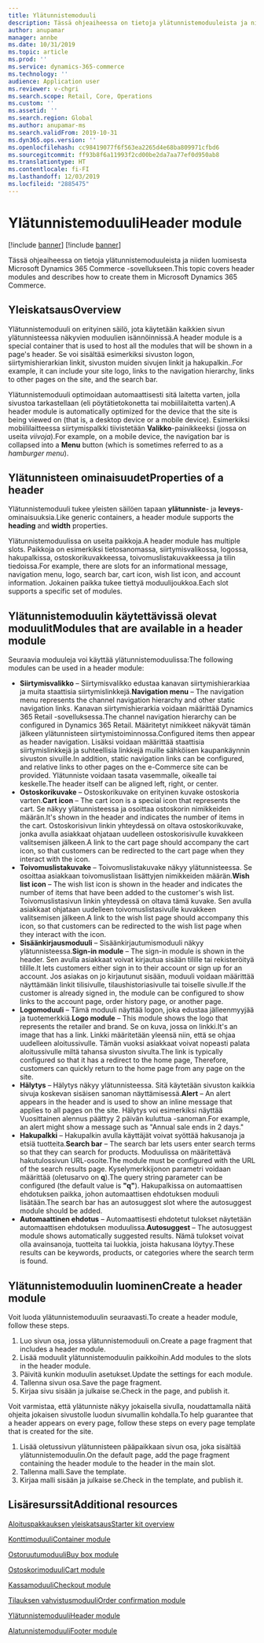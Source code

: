 ```yaml
---
title: Ylätunnistemoduuli
description: Tässä ohjeaiheessa on tietoja ylätunnistemoduuleista ja niiden luomisesta Microsoft Dynamics 365 Commerce -sovellukseen.
author: anupamar
manager: annbe
ms.date: 10/31/2019
ms.topic: article
ms.prod: ''
ms.service: dynamics-365-commerce
ms.technology: ''
audience: Application user
ms.reviewer: v-chgri
ms.search.scope: Retail, Core, Operations
ms.custom: ''
ms.assetid: ''
ms.search.region: Global
ms.author: anupamar-ms
ms.search.validFrom: 2019-10-31
ms.dyn365.ops.version: ''
ms.openlocfilehash: cc98419077f6f563ea2265d4e68ba809971cfbd6
ms.sourcegitcommit: ff93b8f6a11993f2cd00be2da7aa77ef0d950ab8
ms.translationtype: HT
ms.contentlocale: fi-FI
ms.lasthandoff: 12/03/2019
ms.locfileid: "2885475"
---
```

# <a name="header-module"></a><span data-ttu-id="ef9e8-103">Ylätunnistemoduuli</span><span class="sxs-lookup"><span data-stu-id="ef9e8-103">Header module</span></span>

[!include [banner](includes/preview-banner.md)]
[!include [banner](includes/banner.md)]

<span data-ttu-id="ef9e8-104">Tässä ohjeaiheessa on tietoja ylätunnistemoduuleista ja niiden luomisesta Microsoft Dynamics 365 Commerce -sovellukseen.</span><span class="sxs-lookup"><span data-stu-id="ef9e8-104">This topic covers header modules and describes how to create them in Microsoft Dynamics 365 Commerce.</span></span>

## <a name="overview"></a><span data-ttu-id="ef9e8-105">Yleiskatsaus</span><span class="sxs-lookup"><span data-stu-id="ef9e8-105">Overview</span></span>

<span data-ttu-id="ef9e8-106">Ylätunnistemoduuli on erityinen säilö, jota käytetään kaikkien sivun ylätunnisteessa näkyvien moduulien isännöinnissä.</span><span class="sxs-lookup"><span data-stu-id="ef9e8-106">A header module is a special container that is used to host all the modules that will be shown in a page's header.</span></span> <span data-ttu-id="ef9e8-107">Se voi sisältää esimerkiksi sivuston logon, siirtymishierarkian linkit, sivuston muiden sivujen linkit ja hakupalkin..</span><span class="sxs-lookup"><span data-stu-id="ef9e8-107">For example, it can include your site logo, links to the navigation hierarchy, links to other pages on the site, and the search bar.</span></span>

<span data-ttu-id="ef9e8-108">Ylätunnistemoduuli optimoidaan automaattisesti sitä laitetta varten, jolla sivustoa tarkastellaan (eli pöytätietokonetta tai mobiililaitetta varten).</span><span class="sxs-lookup"><span data-stu-id="ef9e8-108">A header module is automatically optimized for the device that the site is being viewed on (that is, a desktop device or a mobile device).</span></span> <span data-ttu-id="ef9e8-109">Esimerkiksi mobiililaitteessa siirtymispalkki tiivistetään **Valikko**-painikkeeksi (jossa on useita *viivoja*).</span><span class="sxs-lookup"><span data-stu-id="ef9e8-109">For example, on a mobile device, the navigation bar is collapsed into a **Menu** button (which is sometimes referred to as a *hamburger menu*).</span></span>

## <a name="properties-of-a-header"></a><span data-ttu-id="ef9e8-110">Ylätunnisteen ominaisuudet</span><span class="sxs-lookup"><span data-stu-id="ef9e8-110">Properties of a header</span></span>

<span data-ttu-id="ef9e8-111">Ylätunnistemoduuli tukee yleisten säilöen tapaan **ylätunniste**- ja **leveys**-ominaisuuksia.</span><span class="sxs-lookup"><span data-stu-id="ef9e8-111">Like generic containers, a header module supports the **heading** and **width** properties.</span></span>

<span data-ttu-id="ef9e8-112">Ylätunnistemoduulissa on useita paikkoja.</span><span class="sxs-lookup"><span data-stu-id="ef9e8-112">A header module has multiple slots.</span></span> <span data-ttu-id="ef9e8-113">Paikkoja on esimerkiksi tietosanomassa, siirtymisvalikossa, logossa, hakupalkissa, ostoskorikuvakkeessa, toivomuslistakuvakkeessa ja tilin tiedoissa.</span><span class="sxs-lookup"><span data-stu-id="ef9e8-113">For example, there are slots for an informational message, navigation menu, logo, search bar, cart icon, wish list icon, and account information.</span></span> <span data-ttu-id="ef9e8-114">Jokainen paikka tukee tiettyä moduulijoukkoa.</span><span class="sxs-lookup"><span data-stu-id="ef9e8-114">Each slot supports a specific set of modules.</span></span>

## <a name="modules-that-are-available-in-a-header-module"></a><span data-ttu-id="ef9e8-115">Ylätunnistemoduulin käytettävissä olevat moduulit</span><span class="sxs-lookup"><span data-stu-id="ef9e8-115">Modules that are available in a header module</span></span>

<span data-ttu-id="ef9e8-116">Seuraavia moduuleja voi käyttää ylätunnistemoduulissa:</span><span class="sxs-lookup"><span data-stu-id="ef9e8-116">The following modules can be used in a header module:</span></span>

- <span data-ttu-id="ef9e8-117">**Siirtymisvalikko** – Siirtymisvalikko edustaa kanavan siirtymishierarkiaa ja muita staattisia siirtymislinkkejä.</span><span class="sxs-lookup"><span data-stu-id="ef9e8-117">**Navigation menu** – The navigation menu represents the channel navigation hierarchy and other static navigation links.</span></span> <span data-ttu-id="ef9e8-118">Kanavan siirtymishierarkia voidaan määrittää Dynamics 365 Retail -sovelluksessa.</span><span class="sxs-lookup"><span data-stu-id="ef9e8-118">The channel navigation hierarchy can be configured in Dynamics 365 Retail.</span></span> <span data-ttu-id="ef9e8-119">Määritetyt nimikkeet näkyvät tämän jälkeen ylätunnisteen siirtymistoiminnossa.</span><span class="sxs-lookup"><span data-stu-id="ef9e8-119">Configured items then appear as header navigation.</span></span> <span data-ttu-id="ef9e8-120">Lisäksi voidaan määrittää staattisia siirtymislinkkejä ja suhteellisia linkkejä muille sähköisen kaupankäynnin sivuston sivuille.</span><span class="sxs-lookup"><span data-stu-id="ef9e8-120">In addition, static navigation links can be configured, and relative links to other pages on the e-Commerce site can be provided.</span></span> <span data-ttu-id="ef9e8-121">Ylätunniste voidaan tasata vasemmalle, oikealle tai keskelle.</span><span class="sxs-lookup"><span data-stu-id="ef9e8-121">The header itself can be aligned left, right, or center.</span></span>
- <span data-ttu-id="ef9e8-122">**Ostoskorikuvake** – Ostoskorikuvake on erityinen kuvake ostoskoria varten.</span><span class="sxs-lookup"><span data-stu-id="ef9e8-122">**Cart icon** – The cart icon is a special icon that represents the cart.</span></span> <span data-ttu-id="ef9e8-123">Se näkyy ylätunnisteessa ja osoittaa ostoskorin nimikkeiden määrän.</span><span class="sxs-lookup"><span data-stu-id="ef9e8-123">It's shown in the header and indicates the number of items in the cart.</span></span> <span data-ttu-id="ef9e8-124">Ostoskorisivun linkin yhteydessä on oltava ostoskorikuvake, jonka avulla asiakkaat ohjataan uudelleen ostoskorisivulle kuvakkeen valitsemisen jälkeen.</span><span class="sxs-lookup"><span data-stu-id="ef9e8-124">A link to the cart page should accompany the cart icon, so that customers can be redirected to the cart page when they interact with the icon.</span></span>
- <span data-ttu-id="ef9e8-125">**Toivomuslistakuvake** – Toivomuslistakuvake näkyy ylätunnisteessa. Se osoittaa asiakkaan toivomuslistaan lisättyjen nimikkeiden määrän.</span><span class="sxs-lookup"><span data-stu-id="ef9e8-125">**Wish list icon** – The wish list icon is shown in the header and indicates the number of items that have been added to the customer's wish list.</span></span> <span data-ttu-id="ef9e8-126">Toivomuslistasivun linkin yhteydessä on oltava tämä kuvake. Sen avulla asiakkaat ohjataan uudelleen toivomuslistasivulle kuvakkeen valitsemisen jälkeen.</span><span class="sxs-lookup"><span data-stu-id="ef9e8-126">A link to the wish list page should accompany this icon, so that customers can be redirected to the wish list page when they interact with the icon.</span></span>
- <span data-ttu-id="ef9e8-127">**Sisäänkirjausmoduuli** – Sisäänkirjautumismoduuli näkyy ylätunnisteessa.</span><span class="sxs-lookup"><span data-stu-id="ef9e8-127">**Sign-in module** – The sign-in module is shown in the header.</span></span> <span data-ttu-id="ef9e8-128">Sen avulla asiakkaat voivat kirjautua sisään tilille tai rekisteröityä tilille.</span><span class="sxs-lookup"><span data-stu-id="ef9e8-128">It lets customers either sign in to their account or sign up for an account.</span></span> <span data-ttu-id="ef9e8-129">Jos asiakas on jo kirjautunut sisään, moduuli voidaan määrittää näyttämään linkit tilisivulle, tilaushistoriasivulle tai toiselle sivulle.</span><span class="sxs-lookup"><span data-stu-id="ef9e8-129">If the customer is already signed in, the module can be configured to show links to the account page, order history page, or another page.</span></span>
- <span data-ttu-id="ef9e8-130">**Logomoduuli** – Tämä moduuli näyttää logon, joka edustaa jälleenmyyjää ja tuotemerkkiä.</span><span class="sxs-lookup"><span data-stu-id="ef9e8-130">**Logo module** – This module shows the logo that represents the retailer and brand.</span></span> <span data-ttu-id="ef9e8-131">Se on kuva, jossa on linkki.</span><span class="sxs-lookup"><span data-stu-id="ef9e8-131">It's an image that has a link.</span></span> <span data-ttu-id="ef9e8-132">Linkki määritetään yleensä niin, että se ohjaa uudelleen aloitussivulle. Tämän vuoksi asiakkaat voivat nopeasti palata aloitussivulle miltä tahansa sivuston sivulta.</span><span class="sxs-lookup"><span data-stu-id="ef9e8-132">The link is typically configured so that it has a redirect to the home page, Therefore, customers can quickly return to the home page from any page on the site.</span></span>
- <span data-ttu-id="ef9e8-133">**Hälytys** – Hälytys näkyy ylätunnisteessa. Sitä käytetään sivuston kaikkia sivuja koskevan sisäisen sanoman näyttämisessä.</span><span class="sxs-lookup"><span data-stu-id="ef9e8-133">**Alert** – An alert appears in the header and is used to show an inline message that applies to all pages on the site.</span></span> <span data-ttu-id="ef9e8-134">Hälytys voi esimerkiksi näyttää Vuosittainen alennus päättyy 2 päivän kuluttua -sanoman.</span><span class="sxs-lookup"><span data-stu-id="ef9e8-134">For example, an alert might show a message such as "Annual sale ends in 2 days."</span></span>
- <span data-ttu-id="ef9e8-135">**Hakupalkki** – Hakupalkin avulla käyttäjät voivat syöttää hakusanoja ja etsiä tuotteita.</span><span class="sxs-lookup"><span data-stu-id="ef9e8-135">**Search bar** – The search bar lets users enter search terms so that they can search for products.</span></span> <span data-ttu-id="ef9e8-136">Moduulissa on määritettävä hakutulossivun URL-osoite.</span><span class="sxs-lookup"><span data-stu-id="ef9e8-136">The module must be configured with the URL of the search results page.</span></span> <span data-ttu-id="ef9e8-137">Kyselymerkkijonon parametri voidaan määrittää (oletusarvo on **q**).</span><span class="sxs-lookup"><span data-stu-id="ef9e8-137">The query string parameter can be configured (the default value is **"q"**).</span></span> <span data-ttu-id="ef9e8-138">Hakupalkissa on automaattisen ehdotuksen paikka, johon automaattisen ehdotuksen moduuli lisätään.</span><span class="sxs-lookup"><span data-stu-id="ef9e8-138">The search bar has an autosuggest slot where the autosuggest module should be added.</span></span>
- <span data-ttu-id="ef9e8-139">**Automaattinen ehdotus** – Automaattisesti ehdotetut tulokset näytetään automaattisen ehdotuksen moduulissa.</span><span class="sxs-lookup"><span data-stu-id="ef9e8-139">**Autosuggest** – The autosuggest module shows automatically suggested results.</span></span> <span data-ttu-id="ef9e8-140">Nämä tulokset voivat olla avainsanoja, tuotteita tai luokkia, joista hakusana löytyy.</span><span class="sxs-lookup"><span data-stu-id="ef9e8-140">These results can be keywords, products, or categories where the search term is found.</span></span>

## <a name="create-a-header-module"></a><span data-ttu-id="ef9e8-141">Ylätunnistemoduulin luominen</span><span class="sxs-lookup"><span data-stu-id="ef9e8-141">Create a header module</span></span>

<span data-ttu-id="ef9e8-142">Voit luoda ylätunnistemoduulin seuraavasti.</span><span class="sxs-lookup"><span data-stu-id="ef9e8-142">To create a header module, follow these steps.</span></span>

1. <span data-ttu-id="ef9e8-143">Luo sivun osa, jossa ylätunnistemoduuli on.</span><span class="sxs-lookup"><span data-stu-id="ef9e8-143">Create a page fragment that includes a header module.</span></span>
1. <span data-ttu-id="ef9e8-144">Lisää moduulit ylätunnistemoduulin paikkoihin.</span><span class="sxs-lookup"><span data-stu-id="ef9e8-144">Add modules to the slots in the header module.</span></span>
1. <span data-ttu-id="ef9e8-145">Päivitä kunkin moduulin asetukset.</span><span class="sxs-lookup"><span data-stu-id="ef9e8-145">Update the settings for each module.</span></span>
1. <span data-ttu-id="ef9e8-146">Tallenna sivun osa.</span><span class="sxs-lookup"><span data-stu-id="ef9e8-146">Save the page fragment.</span></span> 
1. <span data-ttu-id="ef9e8-147">Kirjaa sivu sisään ja julkaise se.</span><span class="sxs-lookup"><span data-stu-id="ef9e8-147">Check in the page, and publish it.</span></span>

<span data-ttu-id="ef9e8-148">Voit varmistaa, että ylätunniste näkyy jokaisella sivulla, noudattamalla näitä ohjeita jokaisen sivustolle luodun sivumallin kohdalla.</span><span class="sxs-lookup"><span data-stu-id="ef9e8-148">To help guarantee that a header appears on every page, follow these steps on every page template that is created for the site.</span></span>

1. <span data-ttu-id="ef9e8-149">Lisää oletussivun ylätunnisteen pääpaikkaan sivun osa, joka sisältää ylätunnistemoduulin.</span><span class="sxs-lookup"><span data-stu-id="ef9e8-149">On the default page, add the page fragment containing the header module to the header in the main slot.</span></span>
1. <span data-ttu-id="ef9e8-150">Tallenna malli.</span><span class="sxs-lookup"><span data-stu-id="ef9e8-150">Save the template.</span></span> 
1. <span data-ttu-id="ef9e8-151">Kirjaa malli sisään ja julkaise se.</span><span class="sxs-lookup"><span data-stu-id="ef9e8-151">Check in the template, and publish it.</span></span>

## <a name="additional-resources"></a><span data-ttu-id="ef9e8-152">Lisäresurssit</span><span class="sxs-lookup"><span data-stu-id="ef9e8-152">Additional resources</span></span>

[<span data-ttu-id="ef9e8-153">Aloituspakkauksen yleiskatsaus</span><span class="sxs-lookup"><span data-stu-id="ef9e8-153">Starter kit overview</span></span>](starter-kit-overview.md)

[<span data-ttu-id="ef9e8-154">Konttimoduuli</span><span class="sxs-lookup"><span data-stu-id="ef9e8-154">Container module</span></span>](add-container-module.md)

[<span data-ttu-id="ef9e8-155">Ostoruutumoduuli</span><span class="sxs-lookup"><span data-stu-id="ef9e8-155">Buy box module</span></span>](add-buy-box.md)

[<span data-ttu-id="ef9e8-156">Ostoskorimoduuli</span><span class="sxs-lookup"><span data-stu-id="ef9e8-156">Cart module</span></span>](add-cart-module.md)

[<span data-ttu-id="ef9e8-157">Kassamoduuli</span><span class="sxs-lookup"><span data-stu-id="ef9e8-157">Checkout module</span></span>](add-checkout-module.md)

[<span data-ttu-id="ef9e8-158">Tilauksen vahvistusmoduuli</span><span class="sxs-lookup"><span data-stu-id="ef9e8-158">Order confirmation module</span></span>](order-confirmation-module.md)

[<span data-ttu-id="ef9e8-159">Ylätunnistemoduuli</span><span class="sxs-lookup"><span data-stu-id="ef9e8-159">Header module</span></span>](author-header-module.md)

[<span data-ttu-id="ef9e8-160">Alatunnistemoduuli</span><span class="sxs-lookup"><span data-stu-id="ef9e8-160">Footer module</span></span>](author-footer-module.md)
